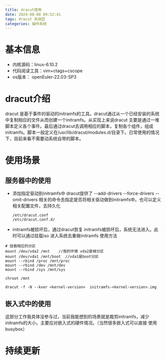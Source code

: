 ```yaml
---
title: dracut使用
date: 2024-08-08 09:52:41
tags: dracut 系统层
categories: 操作系统
---
```


# 基本信息
- 内核源码：linux-6.10.2
- 代码阅读工具：vim+ctags+cscope
- os版本： openEuler-22.03-SP3

# dracut介绍
dracut 是基于事件的驱动的initramfs的工具。dracut通过从一个已经安装的系统中复制相应的文件从而创建一个initramfs。从实现上来说dracut 主要是通过一堆脚本定义各个事件。最后通过dracut去调用相应的脚本，复制各个组件，组成initramfs。脚本一般定义在/usr/lib/dracut/modules.d/目录下。日常使用的情况下，目前来看不需要动系统自带的脚本。

<!--more-->
# 使用场景
## 服务器中的使用
- 添加指定驱动到initramfs中 dracut提供了 --add-drivers --force-drivers --omit-drivers 相关的命令去指定是否将相关驱动做到initramfs中。也可以定义相关配置文件，去持久化
  ```
  /etc/dracut.conf
  /etc/dracut.conf.d/ 
  ```
- initramfs被损坏后，通过dracut恢复
initramfs被损坏后，系统无法进入。此时可以通过挂载iso 进入系统去重做initramfs 
使用方法
```
# 挂载相应的分区
mount /dev/vda2 /mnt    //我的环境 vda2是根分区
mount /dev/vda1 /mnt/boot  //vda1是boot分区
mount --rbind /proc /mnt/proc
mount --rbind /dev /mnt/dev
mount --rbind /sys /mnt/sys

chroot /mnt

dracut -f -N --kver <kernel-version>  initramfs-<kernel-version>.img 
```
## 嵌入式中的使用
这部分工作我具体没参与过，当前我能想到的场景就是裁剪initramfs，减少initramfs的大小。主要应对嵌入式的硬件情况。（当然很多嵌入式可以直接 使用busybox）

# 持续更新